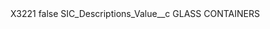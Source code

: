 <?xml version="1.0" encoding="UTF-8"?>
<CustomMetadata xmlns="http://soap.sforce.com/2006/04/metadata" xmlns:xsi="http://www.w3.org/2001/XMLSchema-instance" xmlns:xsd="http://www.w3.org/2001/XMLSchema">
    <label>X3221</label>
    <protected>false</protected>
    <values>
        <field>SIC_Descriptions_Value__c</field>
        <value xsi:type="xsd:string">GLASS CONTAINERS</value>
    </values>
</CustomMetadata>
